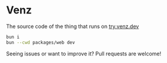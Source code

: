 # Venz

The source code of the thing that runs on [try.venz.dev](https://try.venz.dev)

```sh
bun i
bun --cwd packages/web dev
```

Seeing issues or want to improve it? Pull requests are welcome!
